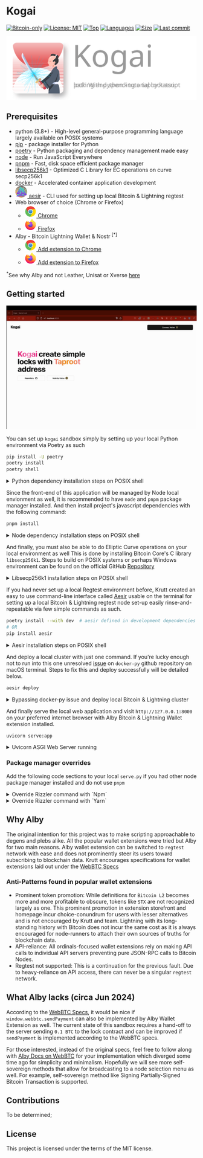 # Kogai

[![Bitcoin-only](https://img.shields.io/badge/bitcoin-only-FF9900?logo=bitcoin)](https://twentyone.world)
[![License: MIT](https://img.shields.io/badge/License-MIT-yellow.svg)](https://github.com/krutt/kogai/blob/master/LICENSE)
[![Top](https://img.shields.io/github/languages/top/krutt/kogai)](https://github.com/krutt/kogai)
[![Languages](https://img.shields.io/github/languages/count/krutt/kogai)](https://github.com/krutt/kogai)
[![Size](https://img.shields.io/github/repo-size/krutt/kogai)](https://github.com/krutt/kogai)
[![Last commit](https://img.shields.io/github/last-commit/krutt/kogai/master)](https://github.com/krutt/kogai)

[![Kogai banner](static/kogai-banner.svg)](https://github.com/krutt/kogai/blob/master/static/kogai-banner.svg)

## Prerequisites

* python (3.8+) - High-level general-purpose programming language largely available on POSIX systems
* [pip](https://pypi.org/project/pip) - package installer for Python
* [poetry](https://python-poetry.org) - Python packaging and dependency management made easy
* [node](https://nodejs.org) - Run JavaScript Everywhere
* [pnpm](https://pnpm.io) - Fast, disk space efficient package manager
* [libsecp256k1](https://github.com/bitcoin-core/secp256k1) - Optimized C Library for EC operations on curve secp256k1
* [docker](https://docs.docker.com/get-docker) - Accelerated container application development
* [![Valknut](static/valknut.svg) aesir](https://github.com/krutt/aesir) - CLI used for setting up local Bitcoin &amp; Lightning regtest
* Web browser of choice (Chrome or Firefox)
  * [![Chrome Logo](static/chrome.svg) Chrome](https://www.google.com/chrome)
  * [![Firefox Logo](static/firefox.svg) Firefox](https://www.mozilla.org/en-US/firefox/new)
* Alby - Bitcoin Lightning Wallet & Nostr <sup>[*]</sup> 
  * [![Chrome Logo](static/chrome.svg) Add extension to Chrome](https://chromewebstore.google.com/detail/alby-bitcoin-wallet-for-l/iokeahhehimjnekafflcihljlcjccdbe)
  * [![Firefox Logo](static/firefox.svg) Add extension to Firefox](https://addons.mozilla.org/en-US/firefox/addon/alby/s)

<sup>*</sup>See why Alby and not Leather, Unisat or Xverse [here](#why-alby)

## Getting started

[![Kogai walkthru](static/kogai.gif)](https://github.com/krutt/kogai/blob/master/static/kogai.gif)

You can set up `kogai` sandbox simply by setting up your local Python environment via Poetry as such

```sh
pip install -U poetry
poetry install
poetry shell
```

<details>
<summary> Python dependency installation steps on POSIX shell </summary>

```sh
$ pip install -U poetry
> ...
> Downloading xxx-X.X.X-py3-none-any.whl (X.X kB)
> Downloading xxx-X.XX-py3-none-any.whl (XXX kB)
>    ━━━━━━━━━━━━━━━━━━━━━━━━━━━━━━━━━━━━━━━━ 117.6/117.6 kB 9.2 MB/s eta 0:00:00
> Installing collected packages: ...
> ...
$ poetry install
> Installing dependencies from lock file
> 
> ...
> Installing the current project: kogai (0.0.1)
$ poetry shell
> Spawning shell within ...
> emulate bash -c '. /path/to/shell'
```
</details>

Since the front-end of this application will be managed by Node local envionment as well, it is
recommended to have `node` and `pnpm` package manager installed. And then install project's
javascript dependencies with the following command:

```sh
pnpm install
```

<details>
<summary> Node dependency installation steps on POSIX shell </summary>

```sh
$ pnpm install
> ++++++++++++++++++++++++++++++++++++++++++++++++++++++++++++++++++++++++++++++++++++++++++++
> Progress: resolved 224, reused 173, downloaded 14, added 187, done
> node_modules/.pnpm/vue-demi@0.14.8_vue@3.4.29/node_modules/vue-demi: Running postinstall
> script, done in 132ms
> node_modules/.pnpm/esbuild@0.21.5/node_modules/esbuild: Running postinstall script,
> done in 299ms
> 
> dependencies:
> + @vitejs/plugin-vue 5.0.5
> + autoprefixer 10.4.19
> + class-variance-authority 0.7.0
> + clsx 2.1.1
> + lucide-vue-next 0.394.0 (0.395.0 is available)
> + prettier 3.3.2
> + radix-vue 1.8.3
> + tailwind-merge 2.3.0
> + tailwindcss 3.4.4
> + tailwindcss-animate 1.0.7
> + vite 5.3.1
> + vite-svg-loader 5.1.0
> + vue 3.4.29
> 
> Done in 6.1s
```
</details>

And finally, you must also be able to do Elliptic Curve operations on your local environment as well
This is done by installing Bitcoin Core's C library `libsecp256k1`. Steps to build on POSIX systems
or perhaps Windows environment can be found on the official GitHub [Repository](https://github.com/bitcoin-core/secp256k1#building-on-posix-systems)

<details>
<summary> Libsecp256k1 installation steps on POSIX shell </summary>

```sh
$ git clone git@github.com:bitcoin-core/secp256k1.git && cd secp256k1
$ mkdir build && cd build
$ cmake ..
$ cmake --build .
$ ctest  # run the test suite
$ sudo cmake --build . --target install  # optional
```
</details>

If you had never set up a local Regtest environment before, Krutt created an easy to use command-line
interface called [Aesir](https://github.com/krutt/aesir) usable on the terminal for setting up
a local Bitcoin &amp; Lightning regtest node set-up easily rinse-and-repeatable via few simple commands
as such.

```sh
poetry install --with dev  # aesir defined in development dependencies already.
# OR
pip install aesir
```

<details>
<summary> Aesir installation steps on POSIX shell </summary>

```sh
$ kogai ❯ pip install aesir
> Requirement already satisfied: aesir in /path/to/pyenv/python3.12/site-packages (0.4.2)
> Requirement already satisfied: APScheduler
> Requirement already satisfied: click
> Requirement already satisfied: docker
> Requirement already satisfied: pydantic
> Requirement already satisfied: ...
> Requirement already satisfied: ...
> Requirement already satisfied: certifi
```
</details>

And deploy a local cluster with just one command. If you're lucky enough not to run into this one
unresolved [issue](https://github.com/docker/docker-py/issues/3059) on `docker-py` github repository
on macOS terminal. Steps to fix this and deploy successfully will be detailed below.

```sh
aesir deploy
```

<details>
<summary> Bypassing docker-py issue and deploy local Bitcoin &amp; Lightning cluster </summary>

```sh
$ kogai ❯ aesir deploy
> Unable to connect to docker daemon.
$ kogai ❯ sudo ln -s "$HOME/.docker/run/docker.sock" /var/run/docker.sock
> Password:
$ kogai ❯ aesir deploy
> Deploy duo cluster:                    ━━━━━━━━━━━━━━━━━━━━━━━━━━━━━━━━━━━━━━━━ 100% 0:00:00
> Deploy shared-volume peripherals:      ━━━━━━━━━━━━━━━━━━━━━━━━━━━━━━━━━━━━━━━━ 
```
</details>

And finally serve the local web application and visit `http://127.0.0.1:8000` on your preferred 
internet browser with Alby Bitcoin & Lightning Wallet extension installed.

```sh
uvicorn serve:app
```

<details>
<summary> Uvicorn ASGI Web Server running </summary>

```sh
$ kogai ❯ uvicorn serve:app
> v3.12.0 (kogai-py3.12) 
> INFO:     Started server process [44832]
> INFO:     Waiting for application startup.
> INFO:     ⚡Serving Rizzler dev-server…
> INFO:     Application startup complete.
> INFO:     Uvicorn running on http://127.0.0.1:8000 (Press CTRL+C to quit)
> INFO:     
> INFO:     > kogai-frontend@0.0.1 dev /Users/mackasitt/workspaces/kogai
> INFO:     > vite
> INFO:     
> INFO:     
> INFO:     VITE v5.3.1  ready in 698 ms
> INFO:     
> INFO:     ➜  Local:   http://localhost:5173/
> INFO:     ➜  Network: use --host to expose
> INFO:     ➜  press h + enter to show help
```
</details>

### Package manager overrides

Add the following code sections to your local `serve.py` if you had other node package manager
installed and do not use `pnpm`

<details>
<summary>Override Rizzler command with `Npm`</summary>

  ```python
  from rizzler import Rizzler
  from typing import List, Tuple
  ...
  @Rizzler.load_config
  def rizzler_settings () -> List[Tuple[str, str]]:
    return [("command", "npm")]
  ```
</details>

<details>
<summary>Override Rizzler command with `Yarn`</summary>

  ```python
  from rizzler import Rizzler
  from typing import List, Tuple
  ...
  @Rizzler.load_config
  def rizzler_settings () -> List[Tuple[str, str]]:
    return [("command", "yarn")]
  ```
</details>

## Why Alby

The original intention for this project was to make scripting approachable to degens and plebs
alike. All the popular wallet extensions were tried but Alby for two main reasons. Alby wallet
extension can be switched to `regtest` network with ease and does not prominently steer its users
toward subscribing to blockchain data. Krutt encourages specifications for wallet extensions laid
out under the [WebBTC Specs](https://webbtc.dev)

### Anti-Patterns found in popular wallet extensions

* Prominent token promotion: While definitions for `Bitcoin L2` becomes more and more profitable to
  obscure, tokens like `STX` are not recognized largely as one. This prominent promotion in extension
  storefront and homepage incur choice-conundrum for users with lesser alternatives and is not
  encouraged by Krutt and team. Lightning with its long-standing history with Bitcoin does not incur
  the same cost as it is always encouraged for node-runners to attach their own sources of truths
  for blockchain data.
* API-reliance: All ordinals-focused wallet extensions rely on making API calls to individual API 
  servers preventing pure JSON-RPC calls to Bitcoin Nodes.
* Regtest not supported: This is a continuation for the previous fault. Due to heavy-reliance on API
  access, there can never be a singular `regtest` network.

## What Alby lacks (circa Jun 2024)

According to the [WebBTC Specs](https://webbtc.dev), it would be nice if `window.webbtc.sendPayment`
can also be implemented by Alby Wallet Extension as well. The current state of this sandbox requires
a hand-off to the server sending `0.1 BTC` to the lock contract and can be improved if `sendPayment`
is implemented according to the WebBTC specs.

For those interested, instead of the original specs, feel free to follow along with
[Alby Docs on WebBTC](https://guides.getalby.com/developer-guide/v/alby-browser-extension-apis/window.webbtc)
for your implementation which diverged some time ago for simplicity and minimalism. Hopefully we
will see more self-sovereign methods that allow for broadcasting to a node selection menu as well.
For example, self-sovereign method like Signing Partially-Signed Bitcoin Transaction is supported.

## Contributions

To be determined;

## License

This project is licensed under the terms of the MIT license.
